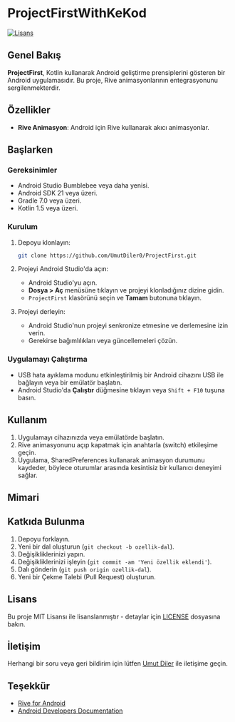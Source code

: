 # ProjectFirstWithKeKod

[![Lisans](https://img.shields.io/badge/license-MIT-blue.svg)](LICENSE)

## Genel Bakış

**ProjectFirst**, Kotlin kullanarak Android geliştirme prensiplerini gösteren bir Android uygulamasıdır. Bu proje, Rive animasyonlarının entegrasyonunu sergilenmekterdir.

## Özellikler

- **Rive Animasyon**: Android için Rive kullanarak akıcı animasyonlar.

## Başlarken


### Gereksinimler

- Android Studio Bumblebee veya daha yenisi.
- Android SDK 21 veya üzeri.
- Gradle 7.0 veya üzeri.
- Kotlin 1.5 veya üzeri.

### Kurulum

1. Depoyu klonlayın:

    ```bash
    git clone https://github.com/UmutDiler0/ProjectFirst.git
    ```

2. Projeyi Android Studio'da açın:

    - Android Studio'yu açın.
    - **Dosya > Aç** menüsüne tıklayın ve projeyi klonladığınız dizine gidin.
    - `ProjectFirst` klasörünü seçin ve **Tamam** butonuna tıklayın.

3. Projeyi derleyin:

    - Android Studio'nun projeyi senkronize etmesine ve derlemesine izin verin.
    - Gerekirse bağımlılıkları veya güncellemeleri çözün.

### Uygulamayı Çalıştırma

- USB hata ayıklama modunu etkinleştirilmiş bir Android cihazını USB ile bağlayın veya bir emülatör başlatın.
- Android Studio'da **Çalıştır** düğmesine tıklayın veya `Shift + F10` tuşuna basın.

## Kullanım

1. Uygulamayı cihazınızda veya emülatörde başlatın.
2. Rive animasyonunu açıp kapatmak için anahtarla (switch) etkileşime geçin.
3. Uygulama, SharedPreferences kullanarak animasyon durumunu kaydeder, böylece oturumlar arasında kesintisiz bir kullanıcı deneyimi sağlar.

## Mimari


## Katkıda Bulunma

1. Depoyu forklayın.
2. Yeni bir dal oluşturun (`git checkout -b ozellik-dal`).
3. Değişikliklerinizi yapın.
4. Değişikliklerinizi işleyin (`git commit -am 'Yeni özellik eklendi'`).
5. Dalı gönderin (`git push origin ozellik-dal`).
6. Yeni bir Çekme Talebi (Pull Request) oluşturun.

## Lisans

Bu proje MIT Lisansı ile lisanslanmıştır - detaylar için [LICENSE](LICENSE) dosyasına bakın.

## İletişim

Herhangi bir soru veya geri bildirim için lütfen [Umut Diler](https://github.com/UmutDiler0) ile iletişime geçin.

## Teşekkür

- [Rive for Android](https://rive.app/community/files/)
- [Android Developers Documentation](https://developer.android.com/)
